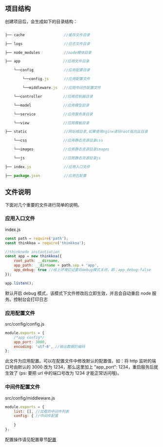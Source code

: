## 项目结构

创建项目后，会生成如下的目录结构：

```js

├── cache                  //缓存文件目录

├── logs                   //日志文件目录

├── node_modules           //node模块目录

├── app　　　　　　　　　　   //应用文件目录

    └──config              //应用配置目录

        └──config.js       //应用配置文件

        └──middleware.js   //应用中间件配置文件

    └──controller　　　　   //应用控制器目录

    └──model　　　　　　　   //应用模型目录

    └──service　　　　　　　 //应用服务类目录

    └──view　　　　　　　    //应用模板目录

├── static　　　　　　       //网站根目录,如果使用nginx请将root指向此目录

    └──css　　　　　　　     //应用静态资源目录css

    └──images　　　　　　　  //应用静态资源目录images

    └──js　　　　　　　      //应用静态资源目录js

├── index.js               //应用入口文件

├── package.json           //应用包配置
```

## 文件说明

下面对几个重要的文件进行简单的说明。

### 应用入口文件

index.js

```js
const path = require('path');
const thinkkoa = require('thinkkoa');

//thinknode instantiation
const app = new thinkkoa({
    root_path: __dirname,
    app_path: __dirname + path.sep + 'app',
    app_debug: true //线上环境切记要将debug模式关闭，即：app_debug:false
});

app.listen();
```

默认开启 debug 模式，该模式下文件修改后立即生效，并且会自动重启 node 服务。控制台会打印日志


### 应用配置文件

src/config/config.js

```js
module.exports = {
    /*app config*/
    app_port: 3000, 
    encoding: 'utf-8', //输出数据的编码
};
```

此文件为应用配置。可以在配置文件中修改默认的配置值，如：将 http 监听的端口号由默认的 3000 改为 1234，那么这里加上 "app_port": 1234，重启服务后就生效了 (ps: 要把 url 中的端口号改为 1234 才能正常访问哦)。

### 中间件配置文件

src/config/middleware.js

```js
module.exports = { 
    list: [], //加载的中间件列表
    config: { //中间件配置 
        
    }
};
```

配置操作请见配置章节[配置](/doc/config.jhtml)